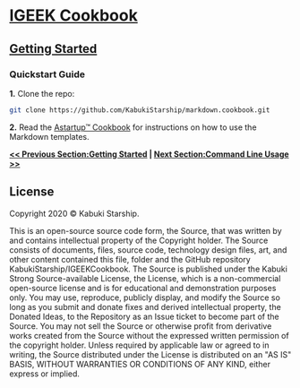 # [IGEEK Cookbook](../readme.md)

## [Getting Started](./readme.md)

### Quickstart Guide

**1.** Clone the repo:

```Bash
git clone https://github.com/KabukiStarship/markdown.cookbook.git
```

**2.** Read the [Astartup™ Cookbook](https://github.com/KabukiStarship/Astartup™.cookbook/tree/master/getting_started/markdown/readme.md) for instructions on how to use the Markdown templates.

**[<< Previous Section:Getting Started](./readme.md) | [Next Section:Command Line Usage >>](./command_line_usage.md)**

## License

Copyright 2020 © Kabuki Starship.

This is an open-source source code form, the Source, that was written by and contains intellectual property of the Copyright holder. The Source consists of documents, files, source code, technology design files, art, and other content contained this file, folder and the GitHub repository KabukiStarship/IGEEKCookbook. The Source is published under the Kabuki Strong Source-available License, the License, which is a non-commercial open-source license and is for educational and demonstration purposes only. You may use, reproduce, publicly display, and modify the Source so long as you submit and donate fixes and derived intellectual property, the Donated Ideas, to the Repository as an Issue ticket to become part of the Source. You may not sell the Source or otherwise profit from derivative works created from the Source without the expressed written permission of the copyright holder. Unless required by applicable law or agreed to in writing, the Source distributed under the License is distributed on an "AS IS" BASIS, WITHOUT WARRANTIES OR CONDITIONS OF ANY KIND, either express or implied.

